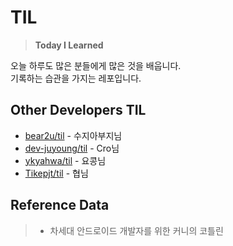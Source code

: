 # TIL
> **Today I Learned**

오늘 하루도 많은 분들에게 많은 것을 배웁니다.  
기록하는 습관을 가지는 레포입니다.

## Other Developers TIL

* [bear2u/til](https://github.com/bear2u/til) - 수지아부지님
* [dev-juyoung/til](https://github.com/dev-juyoung/til) - Cro님
* [ykyahwa/til](https://github.com/ykyahwa/TIL) - 요콩님
* [Tikepjt/til](https://github.com/Tikepjt/TIL) - 협님

## Reference Data

> * 차세대 안드로이드 개발자를 위한 커니의 코틀린  
